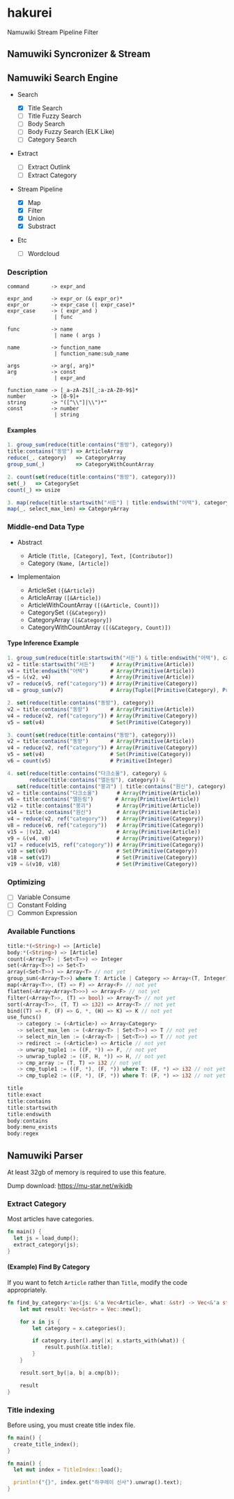 # hakurei

Namuwiki Stream Pipeline Filter

## Namuwiki Syncronizer & Stream

## Namuwiki Search Engine

- Search

  - [x] Title Search
  - [ ] Title Fuzzy Search
  - [ ] Body Search
  - [ ] Body Fuzzy Search (ELK Like)
  - [ ] Category Search

- Extract

  - [ ] Extract Outlink
  - [ ] Extract Category

- Stream Pipeline

  - [x] Map
  - [x] Filter
  - [x] Union
  - [x] Substract

- Etc

  - [ ] Wordcloud

### Description

```
command       -> expr_and

expr_and      -> expr_or (& expr_or)*
expr_or       -> expr_case (| expr_case)*
expr_case     -> ( expr_and )
               | func

func          -> name
               | name ( args )

name          -> function_name
               | function_name:sub_name

args          -> arg(, arg)*
arg           -> const
               | expr_and

function_name -> [_a-zA-Z$][_:a-zA-Z0-9$]*
number        -> [0-9]+
string        -> "([^\\"]|\\")*"
const         -> number
               | string
```

#### Examples

```js
1. group_sum(reduce(title:contains("동방"), category))
title:contains("동방") => ArticleArray
reduce(_, category)   => CategoryArray
group_sum(_)          => CategoryWithCountArray

2. count(set(reduce(title:contains("동방"), category)))
set(_)   => CategorySet
count(_) => usize

3. map(reduce(title:startswith("서든") | title:endswith("어택"), category), select_max_len)
map(_, select_max_len) => CategoryArray
```

### Middle-end Data Type

- Abstract

  - Article `(Title, [Category], Text, [Contributor])`
  - Category `(Name, [Article])`

- Implementaion

  - ArticleSet `({&Article})`
  - ArticleArray `([&Article])`
  - ArticleWithCountArray `([(&Article, Count)])`
  - CategorySet `({&Category})`
  - CategoryArray `([&Category])`
  - CategoryWithCountArray `([(&Category, Count)])`

#### Type Inference Example

```js
1. group_sum(reduce(title:startswith("서든") & title:endswith("어택"), category))
v2 = title:startswith("서든")     # Array(Primitive(Article))
v4 = title:endswith("어택")       # Array(Primitive(Article))
v5 = &(v2, v4)                   # Array(Primitive(Article))
v7 = reduce(v5, ref("category")) # Array(Primitive(Category))
v8 = group_sum(v7)               # Array(Tuple([Primitive(Category), Primitive(Integer)]))

2. set(reduce(title:contains("동방"), category))
v2 = title:contains("동방")       # Array(Primitive(Article))
v4 = reduce(v2, ref("category")) # Array(Primitive(Category))
v5 = set(v4)                     # Set(Primitive(Category))

3. count(set(reduce(title:contains("동방"), category)))
v2 = title:contains("동방")       # Array(Primitive(Article))
v4 = reduce(v2, ref("category")) # Array(Primitive(Category))
v5 = set(v4)                     # Set(Primitive(Category))
v6 = count(v5)                   # Primitive(Integer)

4. set(reduce(title:contains("다크소울"), category) &
       reduce(title:contains("엘든링"), category)) &
   set(reduce(title:contains("붕괴") | title:contains("원신"), category))
v2 = title:contains("다크소울")      # Array(Primitive(Article))
v6 = title:contains("엘든링")       # Array(Primitive(Article))
v12 = title:contains("붕괴")        # Array(Primitive(Article))
v14 = title:contains("원신")        # Array(Primitive(Article))
v4 = reduce(v2, ref("category"))   # Array(Primitive(Category))
v8 = reduce(v6, ref("category"))   # Array(Primitive(Category))
v15 = |(v12, v14)                  # Array(Primitive(Article))
v9 = &(v4, v8)                     # Array(Primitive(Category))
v17 = reduce(v15, ref("category")) # Array(Primitive(Category))
v10 = set(v9)                      # Set(Primitive(Category))
v18 = set(v17)                     # Set(Primitive(Category))
v19 = &(v10, v18)                  # Set(Primitive(Category))
```

### Optimizing

- [ ] Variable Consume
- [ ] Constant Folding
- [ ] Common Expression

### Available Functions

```rs
title:*(<String>) => [Article]
body:*(<String>) => [Article]
count(<Array<T> | Set<T>>) => Integer
set(<Array<T>>) => Set<T>
array(<Set<T>>) => Array<T> // not yet
group_sum(<Array<T>>) where T: Article | Category => Array<(T, Integer)>
map(<Array<T>>, (T) => F) => Array<F> // not yet
flatten(<Array<Array<T>>>) => Array<F> // not yet
filter(<Array<T>>, (T) => bool) => Array<T> // not yet
sort(<Array<T>>, (T, T) => i32) => Array<T> // not yet
bind((T) => F, (F) => G, *, (H) => K) => K // not yet
use_funcs()
   -> category := (<Article>) => Array<Category>
   -> select_max_len := (<Array<T> | Set<T>>) => T // not yet
   -> select_min_len := (<Array<T> | Set<T>>) => T // not yet
   -> redirect := (<Article>) => Article // not yet
   -> unwrap_tuple1 := ((F, *)) => F, // not yet
   -> unwrap_tuple2 := ((F, H, *)) => H, // not yet
   -> cmp_array := (T, T) => i32 // not yet
   -> cmp_tuple1 := ((F, *), (F, *)) where T: (F, *) => i32 // not yet
   -> cmp_tuple2 := ((F, *), (F, *)) where T: (F, *) => i32 // not yet
```

```rs
title
title:exact
title:contains
title:startswith
title:endswith
body:contains
body:menu_exists
body:regex
```

## Namuwiki Parser

At least 32gb of memory is required to use this feature.

Dump download: https://mu-star.net/wikidb

### Extract Category

Most articles have categories.

```rs
fn main() {
  let js = load_dump();
  extract_category(js);
}
```

#### (Example) Find By Category

If you want to fetch `Article` rather than `Title`, modify the code appropriately.

```rs
fn find_by_category<'a>(js: &'a Vec<Article>, what: &str) -> Vec<&'a str> {
    let mut result: Vec<&str> = Vec::new();

    for x in js {
        let category = x.categories();

        if category.iter().any(|x| x.starts_with(what)) {
            result.push(&x.title);
        }
    }

    result.sort_by(|a, b| a.cmp(b));

    result
}
```

### Title indexing

Before using, you must create title index file.

```rs
fn main() {
  create_title_index();
}
```

```rs
fn main() {
  let mut index = TitleIndex::load();

  println!("{}", index.get("하쿠레이 신사").unwrap().text);
}
```
